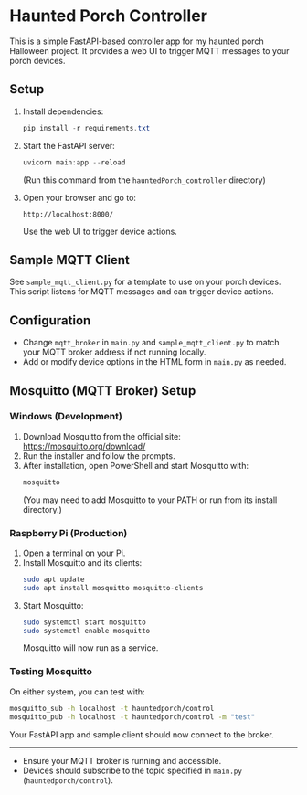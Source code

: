 # Haunted Porch Controller

This is a simple FastAPI-based controller app for my haunted porch Halloween project. It provides a web UI to trigger MQTT messages to your porch devices.

## Setup

1. Install dependencies:
   ```powershell
   pip install -r requirements.txt
   ```

2. Start the FastAPI server:
   ```powershell
   uvicorn main:app --reload
   ```
   (Run this command from the `hauntedPorch_controller` directory)

3. Open your browser and go to:
   ```
   http://localhost:8000/
   ```
   Use the web UI to trigger device actions.

## Sample MQTT Client

See `sample_mqtt_client.py` for a template to use on your porch devices. This script listens for MQTT messages and can trigger device actions.

## Configuration
- Change `mqtt_broker` in `main.py` and `sample_mqtt_client.py` to match your MQTT broker address if not running locally.
- Add or modify device options in the HTML form in `main.py` as needed.


## Mosquitto (MQTT Broker) Setup

### Windows (Development)
1. Download Mosquitto from the official site: https://mosquitto.org/download/
2. Run the installer and follow the prompts.
3. After installation, open PowerShell and start Mosquitto with:
   ```powershell
   mosquitto
   ```
   (You may need to add Mosquitto to your PATH or run from its install directory.)

### Raspberry Pi (Production)
1. Open a terminal on your Pi.
2. Install Mosquitto and its clients:
   ```bash
   sudo apt update
   sudo apt install mosquitto mosquitto-clients
   ```
3. Start Mosquitto:
   ```bash
   sudo systemctl start mosquitto
   sudo systemctl enable mosquitto
   ```
   Mosquitto will now run as a service.

### Testing Mosquitto
On either system, you can test with:
```bash
mosquitto_sub -h localhost -t hauntedporch/control
mosquitto_pub -h localhost -t hauntedporch/control -m "test"
```
Your FastAPI app and sample client should now connect to the broker.

---
- Ensure your MQTT broker is running and accessible.
- Devices should subscribe to the topic specified in `main.py` (`hauntedporch/control`).
